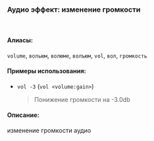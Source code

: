 ### **Аудио эффект: изменение громкости**
<br>

#### **Алиасы**:
`volume`, `вольюм`, `волюме`, `волъюм`, `vol`, `вол`, `громкость`

#### **Примеры использования**:
- `vol -3` (`vol <volume:gain>`)
  > Понижение громкости на -3.0db


#### **Описание**:
изменение громкости аудио
